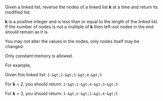 
Given a linked list, reverse the nodes of a linked list **k** at a time and return its modified list.

**k** is a positive integer and is less than or equal to the length of the linked list. If the number of nodes is not a multiple of **k** then left-out nodes in the end should remain as it is.

You may not alter the values in the nodes, only nodes itself may be changed.

Only constant memory is allowed.

For example,<br />
Given this linked list: `1-&gt;2-&gt;3-&gt;4-&gt;5`

For **k** = 2, you should return: `2-&gt;1-&gt;4-&gt;3-&gt;5`

For **k** = 3, you should return: `3-&gt;2-&gt;1-&gt;4-&gt;5`
